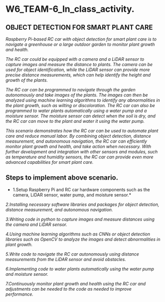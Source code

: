 # W6_TEAM-6_In_class_activity.

## OBJECT DETECTION FOR SMART PLANT CARE
*Raspberry Pi-based RC car with object detection for smart plant care is to navigate a greenhouse or a large outdoor garden to monitor plant growth and health.*

*The RC car could be equipped with a camera and a LiDAR sensor to capture images and measure the distance to plants. The camera can be used for object identification, while the LiDAR sensor can provide more precise distance measurements, which can help identify the height and growth of the plants.*

*The RC car can be programmed to navigate through the garden autonomously and take images of the plants. The images can then be analyzed using machine learning algorithms to identify any abnormalities in the plant growth, such as wilting or discoloration. The RC car can also be programmed to water plants automatically using a water pump and a moisture sensor. The moisture sensor can detect when the soil is dry, and the RC car can move to the plant and water it using the water pump.*

*This scenario demonstrates how the RC car can be used to automate plant care and reduce manual labor. By combining object detection, distance measurement, and autonomous navigation, the RC car can efficiently monitor plant growth and health, and take action when necessary. With further development and integration with other sensors and modules, such as temperature and humidity sensors, the RC car can provide even more advanced capabilities for smart plant care.*

## Steps to implement above scenario.
* 1.Setup Raspberry Pi and RC car hardware components such as the camera, LiDAR sensor, water pump, and moisture sensor.*

*2.Installing necessary software libraries and packages for object detection, distance measurement, and autonomous navigation.*

*3.Writing code in python  to capture images and measure distances using the camera and LiDAR sensor.*

*4.Using machine learning algorithms such as CNNs or object detection libraries such as OpenCV to analyze the images and detect abnormalities in plant growth.*

*5.Write code to navigate the RC car autonomously using distance measurements from the LiDAR sensor and avoid obstacles.*

*6.Implementing code to water plants automatically using the water pump and moisture sensor.*

*7.Continuously monitor plant growth and health using the RC car and  adjustments can be needed to the code as needed to improve performance.*
